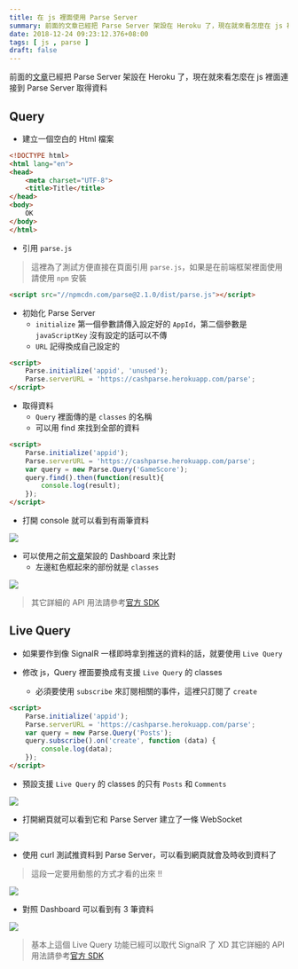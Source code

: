 ```yaml
---
title: 在 js 裡面使用 Parse Server
summary: 前面的文章已經把 Parse Server 架設在 Heroku 了，現在就來看怎麼在 js 裡面連接到 Parse Server 取得資料
date: 2018-12-24 09:23:12.376+08:00
tags: [ js , parse ]
draft: false
---
```


前面的[文章](https://blog.cashwu.com/blog/heroku-parse-server)已經把 Parse Server 架設在 Heroku 了，現在就來看怎麼在 js 裡面連接到 Parse Server 取得資料

## Query

- 建立一個空白的 Html 檔案

```html
<!DOCTYPE html>
<html lang="en">
<head>
    <meta charset="UTF-8">
    <title>Title</title>
</head>
<body>
    OK
</body>
</html>
```

- 引用 `parse.js`

> 這裡為了測試方便直接在頁面引用 `parse.js`，如果是在前端框架裡面使用請使用 `npm` 安裝

```html
<script src="//npmcdn.com/parse@2.1.0/dist/parse.js"></script>
```

- 初始化 Parse Server
	- `initialize` 第一個參數請傳入設定好的 `AppId`，第二個參數是 `javaScriptKey` 沒有設定的話可以不傳
	- `URL` 記得換成自己設定的

```html
<script>
    Parse.initialize('appid', 'unused');
    Parse.serverURL = 'https://cashparse.herokuapp.com/parse';
</script>
```

- 取得資料
	- `Query` 裡面傳的是 `classes` 的名稱
	- 可以用 find 來找到全部的資料

```html
<script>
    Parse.initialize('appid');
    Parse.serverURL = 'https://cashparse.herokuapp.com/parse';
	var query = new Parse.Query('GameScore');
	query.find().then(function(result){
		console.log(result);
	});
</script>
```

- 打開 console 就可以看到有兩筆資料

![](/static/images/404.webp)

- 可以使用之前[文章](https://blog.cashwu.com/blog/install-parse-server-dashboard)架設的 Dashboard 來比對
	- 左邊紅色框起來的部份就是 `classes`

![](/static/images/404.webp)

> 其它詳細的 API 用法請參考[官方 SDK](https://docs.parseplatform.org/js/guide/#queries)

## Live Query

- 如果要作到像 SignalR 一樣即時拿到推送的資料的話，就要使用 `Live Query`

- 修改 js，Query 裡面要換成有支援 `Live Query` 的 classes
	- 必須要使用 `subscribe` 來訂閱相關的事件，這裡只訂閱了 `create`

```html
<script>
    Parse.initialize('appid');
    Parse.serverURL = 'https://cashparse.herokuapp.com/parse';
	var query = new Parse.Query('Posts');
	query.subscribe().on('create', function (data) {
        console.log(data);
    });
</script>
```

- 預設支援 `Live Query` 的 classes 的只有 `Posts` 和 `Comments`

![](/static/images/404.webp)

- 打開網頁就可以看到它和 Parse Server 建立了一條 WebSocket

![](/static/images/404.webp)

- 使用 curl 測試推資料到 Parse Server，可以看到網頁就會及時收到資料了

> 這段一定要用動態的方式才看的出來 !!

![](/static/images/404.webp)

- 對照 Dashboard 可以看到有 3 筆資料

![](/static/images/404.webp)

> 基本上這個 Live Query 功能已經可以取代 SignalR 了 XD
> 其它詳細的 API 用法請參考[官方 SDK](https://docs.parseplatform.org/js/guide/#live-queries)